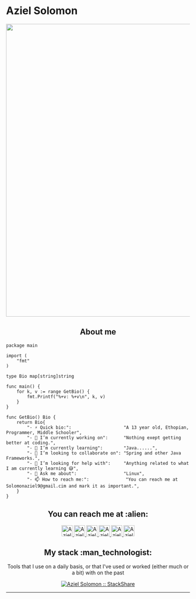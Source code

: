 # Aziel Solomon
<img src="https://cdn.dribbble.com/users/1396198/screenshots/4422089/code.gif" width="1000" height="800" />

<h2 align="center">About me</h2>

```golang
package main

import (
	"fmt"
)

type Bio map[string]string

func main() {
	for k, v := range GetBio() {
		fmt.Printf("%+v: %+v\n", k, v)
	}
}

func GetBio() Bio {
	return Bio{
		"- ⚡ Quick bio:":                    "A 13 year old, Ethopian, Programmer, Middle Schooler",
		"- 🔭 I’m currently working on":      "Nothing exept getting better at coding.",
		"- 🌱 I’m currently learning":        "Java......",
		"- 👯 I’m looking to collaborate on": "Spring and other Java Frameworks.",
		"- 🤔 I’m looking for help with":     "Anything related to what I am currently learning 😅",
		"- 💬 Ask me about":                  "Linux",
		"- 📫 How to reach me:":              "You can reach me at Solomonaziel9@gmail.cim and mark it as important.",
	}
}
```

<h2 align="center">You can reach me at :alien:</h2>

<p align="center">
  <a href="https://dev.to/unidentified539">
    <img src="https://d2fltix0v2e0sb.cloudfront.net/dev-badge.svg" alt="Aziel Solomon's DEV Profile" height="30" width="30">
  </a>

 
   <a href="https://stackoverflow.com/users/15243797/aziel-solomon">
    <img src="https://www.vectorlogo.zone/logos/stackoverflow/stackoverflow-icon.svg" alt="Aziel Solomon's Stack Overflow Profile" height="30" width="30">
  </a>

  <a href="https://stackexchange.com/users/20757785/aziel-solomon">
    <img src="https://www.vectorlogo.zone/logos/stackexchange/stackexchange-icon.svg" alt="Aziel Solomon's Stack Exchange Profile" height="30" width="30">

  <a href="https://stackshare.io/unidentified539">
    <img src="https://cdn.worldvectorlogo.com/logos/stackshare.svg" alt="Aziel Solomon's StackShare Profile" height="30" width="30">
  </a>
  
  <a href="https://gitlab.com/Unidentified539">
    <img src="https://www.vectorlogo.zone/logos/gitlab/gitlab-icon.svg" alt="Aziel Solomon's  Gitlab Profile" height="30" width="30">
  </a>
  
  <a href="https://www.youtube.com/channel/UCIxxk1wt8WAvM5cgAFf3qtg">
    <img src="https://www.vectorlogo.zone/logos/youtube/youtube-icon.svg" alt="Aziel Solomon's YouTube Channel" height="30" width="30">
  </a>
  
</p>

<h2 align="center">My stack :man_technologist:</h2>

<p align="center">Tools that I use on a daily basis, or that I've used or worked (either much or a bit) with on the past</p>
<p align="center">
  <a href="https://stackshare.io/unidentified539">
    <img src="http://img.shields.io/badge/tech-stack-0690fa.svg?style=flat" alt="Aziel Solomon :: StackShare" />
  </a>
</p>


---
